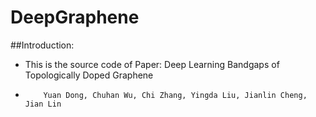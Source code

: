 # DeepGraphene

##Introduction:
* This is the source code of Paper: Deep Learning Bandgaps of Topologically Doped Graphene 
*         Yuan Dong, Chuhan Wu, Chi Zhang, Yingda Liu, Jianlin Cheng, Jian Lin
